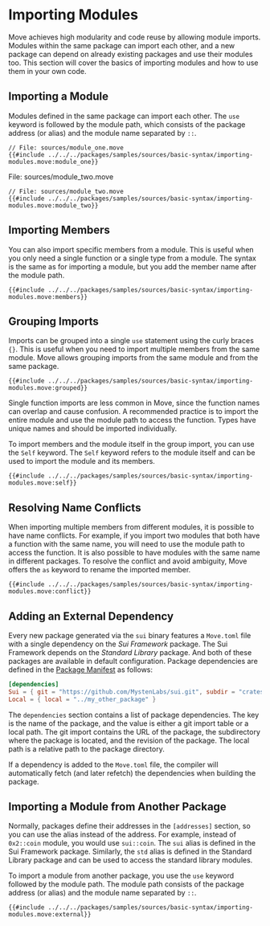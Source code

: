 # Importing Modules

<!--
    TODO: create a better example for:
        1. Importing a module in general
        2. Importing a member
        3. Importing multiple members
        4. Grouping imports
        5. Self keyword for groups
-->

<!--

Goals:
    - Show the import syntax
    - Local dependencies
    - External dependencies
    - Importing modules from other packages

 -->

Move achieves high modularity and code reuse by allowing module imports. Modules within the same package can import each other, and a new package can depend on already existing packages and use their modules too. This section will cover the basics of importing modules and how to use them in your own code.

## Importing a Module

Modules defined in the same package can import each other. The `use` keyword is followed by the module path, which consists of the package address (or alias) and the module name separated by `::`.

```move
// File: sources/module_one.move
{{#include ../../../packages/samples/sources/basic-syntax/importing-modules.move:module_one}}
```

File: sources/module_two.move

```move
// File: sources/module_two.move
{{#include ../../../packages/samples/sources/basic-syntax/importing-modules.move:module_two}}
```

## Importing Members

You can also import specific members from a module. This is useful when you only need a single function or a single type from a module. The syntax is the same as for importing a module, but you add the member name after the module path.

```move
{{#include ../../../packages/samples/sources/basic-syntax/importing-modules.move:members}}
```

## Grouping Imports

Imports can be grouped into a single `use` statement using the curly braces `{}`. This is useful when you need to import multiple members from the same module. Move allows grouping imports from the same module and from the same package.

```move
{{#include ../../../packages/samples/sources/basic-syntax/importing-modules.move:grouped}}
```

Single function imports are less common in Move, since the function names can overlap and cause confusion. A recommended practice is to import the entire module and use the module path to access the function. Types have unique names and should be imported individually.

To import members and the module itself in the group import, you can use the `Self` keyword. The `Self` keyword refers to the module itself and can be used to import the module and its members.

```move
{{#include ../../../packages/samples/sources/basic-syntax/importing-modules.move:self}}
```

## Resolving Name Conflicts

When importing multiple members from different modules, it is possible to have name conflicts. For example, if you import two modules that both have a function with the same name, you will need to use the module path to access the function. It is also possible to have modules with the same name in different packages. To resolve the conflict and avoid ambiguity, Move offers the `as` keyword to rename the imported member.

```move
{{#include ../../../packages/samples/sources/basic-syntax/importing-modules.move:conflict}}
```

## Adding an External Dependency

Every new package generated via the `sui` binary features a `Move.toml` file with a single dependency on the _Sui Framework_ package. The Sui Framework depends on the _Standard Library_ package. And both of these packages are available in default configuration. Package dependencies are defined in the [Package Manifest](./../concepts/manifest.md) as follows:

```toml
[dependencies]
Sui = { git = "https://github.com/MystenLabs/sui.git", subdir = "crates/sui-framework/packages/sui-framework", rev = "framework/testnet" }
Local = { local = "../my_other_package" }
```

The `dependencies` section contains a list of package dependencies. The key is the name of the package, and the value is either a git import table or a local path. The git import contains the URL of the package, the subdirectory where the package is located, and the revision of the package. The local path is a relative path to the package directory.

If a dependency is added to the `Move.toml` file, the compiler will automatically fetch (and later refetch) the dependencies when building the package.

## Importing a Module from Another Package

Normally, packages define their addresses in the `[addresses]` section, so you can use the alias instead of the address. For example, instead of `0x2::coin` module, you would use `sui::coin`. The `sui` alias is defined in the Sui Framework package. Similarly, the `std` alias is defined in the Standard Library package and can be used to access the standard library modules.

To import a module from another package, you use the `use` keyword followed by the module path. The module path consists of the package address (or alias) and the module name separated by `::`.

```move
{{#include ../../../packages/samples/sources/basic-syntax/importing-modules.move:external}}
```
